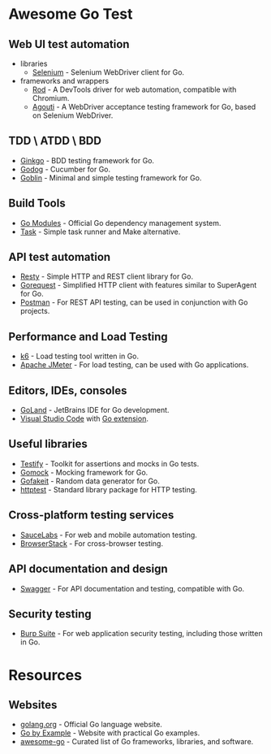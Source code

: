# Awesome Go Test

## Web UI test automation
- libraries
    * [Selenium](https://github.com/tebeka/selenium) - Selenium WebDriver client for Go.
- frameworks and wrappers
    * [Rod](https://github.com/go-rod/rod) - A DevTools driver for web automation, compatible with Chromium.
    * [Agouti](https://github.com/sclevine/agouti) - A WebDriver acceptance testing framework for Go, based on Selenium WebDriver.

## TDD \ ATDD \ BDD
* [Ginkgo](https://github.com/onsi/ginkgo) - BDD testing framework for Go.
* [Godog](https://github.com/cucumber/godog) - Cucumber for Go.
* [Goblin](https://github.com/franela/goblin) - Minimal and simple testing framework for Go.

## Build Tools
* [Go Modules](https://github.com/golang/go/wiki/Modules) - Official Go dependency management system.
* [Task](https://taskfile.dev/) - Simple task runner and Make alternative.

## API test automation
* [Resty](https://github.com/go-resty/resty) - Simple HTTP and REST client library for Go.
* [Gorequest](https://github.com/parnurzeal/gorequest) - Simplified HTTP client with features similar to SuperAgent for Go.
* [Postman](https://www.postman.com/) - For REST API testing, can be used in conjunction with Go projects.

## Performance and Load Testing
* [k6](https://k6.io/) - Load testing tool written in Go.
* [Apache JMeter](https://jmeter.apache.org/) - For load testing, can be used with Go applications.

## Editors, IDEs, consoles
* [GoLand](https://www.jetbrains.com/go/) - JetBrains IDE for Go development.
* [Visual Studio Code](https://code.visualstudio.com/) with [Go extension](https://marketplace.visualstudio.com/items?itemName=golang.Go).

## Useful libraries
* [Testify](https://github.com/stretchr/testify) - Toolkit for assertions and mocks in Go tests.
* [Gomock](https://github.com/golang/mock) - Mocking framework for Go.
* [Gofakeit](https://github.com/brianvoe/gofakeit) - Random data generator for Go.
* [httptest](https://golang.org/pkg/net/http/httptest/) - Standard library package for HTTP testing.

## Cross-platform testing services
* [SauceLabs](https://saucelabs.com/) - For web and mobile automation testing.
* [BrowserStack](https://www.browserstack.com/) - For cross-browser testing.

## API documentation and design
* [Swagger](https://swagger.io/) - For API documentation and testing, compatible with Go.

## Security testing
* [Burp Suite](https://portswigger.net/burp) - For web application security testing, including those written in Go.

# Resources
## Websites
* [golang.org](https://golang.org/) - Official Go language website.
* [Go by Example](https://gobyexample.com/) - Website with practical Go examples.
* [awesome-go](https://github.com/avelino/awesome-go) - Curated list of Go frameworks, libraries, and software.